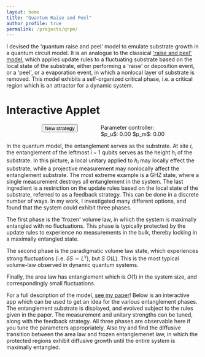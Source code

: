 ```yaml
---
layout: home 
title: "Quantum Raise and Peel"
author_profile: true
permalink: /projects/qrpm/
---
```


I devised the 'quantum raise and peel' model to emulate substrate growth in a quantum circuit model. It is an analogue to
the classical ['raise and peel' model](https://arxiv.org/abs/cond-mat/0301430), which applies update rules to a fluctuating 
substrate based on the local state of the substrate, either performing a 'raise' or deposition event, or a 'peel', or a 
evaporation event, in which a nonlocal layer of substrate is removed. This model exhibits a self-organized critical phase, 
i.e. a critical region which is an attractor for a dynamic system. 

# Interactive Applet

<div class="canvas-container">
  <canvas id="canvas" oncontextmenu="event.preventDefault()"></canvas>
</div>
<style>
  .canvas-container { width: 100%; max-width: 800px; margin: 0 auto; }
  #canvas { width: 100%; height: auto; display: block; }
  label { margin-right: 10px; }
</style>
<script>
var Module = {
  canvas: document.getElementById('canvas'),
  onRuntimeInitialized: function () { }
};
</script>
<script src="{{ '/assets/js/qrpm.js' | relative_url }}"></script>


<title>Parameters</title>
<style>
  .controls-columns {
    display: flex;
    justify-content: center;
    align-items: flex-start; /* align both columns at the top */
    gap: 60px; /* extra breathing room between button and controller */
    flex-wrap: wrap;
    margin-top: 20px;
  }

  .controls-column {
    display: flex;
    flex-direction: column;
    align-items: center; /* ensures content in each column is horizontally centered */
    gap: 20px;
    min-width: 200px;
  }


  .control-block {
    display: flex;
    flex-direction: column;
    align-items: center;
    text-align: center;
    width: 100%;
  }

  .control-block label {
    margin-bottom: 8px; 
    font-weight: 600;
    font-size: 14px; 
    display: block;
  }

  .param-readout {
    display: flex;
    justify-content: center;
    gap: 15px;
    margin-top: 10px;
  }

  .param-readout span {
    font-family: monospace;
    font-size: 13px;
    text-align: center;
  }

  #pu, #pm {
    display: inline-block;
    width: 50px;
    text-align: center;
    font-weight: 600;
  }

  #paramCanvas { 
    display: block;
    border: 1px solid #ccc; 
    cursor: crosshair; 
    margin: 10px auto;
  }

  #newStrategyBtn { 
    padding: 12px 24px; 
    font-size: 16px; 
    font-weight: 600;
    border: none;
    border-radius: 10px;
    background: linear-gradient(135deg, #4a90e2, #357ab7);
    color: white;
    cursor: pointer;
    box-shadow: 0 4px 8px rgba(0,0,0,0.15);
    transition: background 0.3s ease, transform 0.15s ease, box-shadow 0.3s ease;
    width: auto;
    min-width: 150px;
  }

  #newStrategyBtn:hover { 
    background: linear-gradient(135deg, #5aa0f2, #4688c7);
    box-shadow: 0 6px 12px rgba(0,0,0,0.2);
    transform: translateY(-2px);
  }

  #newStrategyBtn:active {
    background: linear-gradient(135deg, #3a78c2, #2e639e);
    transform: translateY(0);
    box-shadow: 0 3px 6px rgba(0,0,0,0.15);
  }
</style>

<div class="controls-columns">
  <!-- Left column: New strategy button -->
  <div class="controls-column">
    <div class="control-block">
      <button id="newStrategyBtn">New strategy</button>
    </div>
  </div>

  <!-- Right column: Parameter controller -->
  <div class="controls-column">
    <div class="control-block">
      <label>Parameter controller:</label>
      <canvas id="paramCanvas" width="100" height="100"></canvas>
      <div class="param-readout">
        <span>$p_u$: <span id="pu">0.00</span></span>  
        <span>$p_m$: <span id="pm">0.00</span></span>
      </div>
    </div>
  </div>
</div>

<script>
    const canvasField = document.getElementById("paramCanvas");
    const ctx = canvasField.getContext("2d");
    const xSpan = document.getElementById("pu");
    const ySpan = document.getElementById("pm");

    const center = { x: canvasField.width / 2, y: canvasField.height / 2 };
    const halfSize = canvasField.width / 2 - 5; // 5px padding from edges
    let paramVec = { x: 0, y: 0 };

    function drawController() {
        ctx.clearRect(0, 0, canvasField.width, canvasField.height);
        
        // Draw square boundary
        ctx.strokeStyle = "black";
        ctx.lineWidth = 1;
        ctx.strokeRect(center.x - halfSize, center.y - halfSize, halfSize * 2, halfSize * 2);
        
        // Draw param vector
        ctx.strokeStyle = "red";
        ctx.lineWidth = 2;
        ctx.beginPath();
        ctx.moveTo(center.x, center.y);
        ctx.lineTo(center.x + paramVec.x, center.y + paramVec.y);
        ctx.stroke();
    }

    function updateField(x, y) {
        let dx = x - center.x;
        let dy = y - center.y;
        
        // Constrain to square boundary
        if (Math.abs(dx) > halfSize) {
            dx = halfSize * Math.sign(dx);
        }
        if (Math.abs(dy) > halfSize) {
            dy = halfSize * Math.sign(dy);
        }
        
        paramVec = { x: dx, y: dy };
        
        // Normalize to [0, 1] range and display (flip Y to match typical coordinate system)
        const normalizedX = ((dx / halfSize) * 0.5 + 0.5).toFixed(2);
        const normalizedY = ((-dy / halfSize) * 0.5 + 0.5).toFixed(2);
        
        xSpan.textContent = normalizedX;
        ySpan.textContent = normalizedY;

        Module.ccall("radial_callback", "void", ["number","number"], [normalizedX, normalizedY]);

        drawController();
    }

    canvasField.addEventListener("mousedown", e => {
        function move(ev) {
            const rect = canvasField.getBoundingClientRect();
            updateField(ev.clientX - rect.left, ev.clientY - rect.top);
        }
        move(e);
        window.addEventListener("mousemove", move);
        window.addEventListener("mouseup", () => {
            window.removeEventListener("mousemove", move);
        }, { once: true });
    });

    const button = document.getElementById("newStrategyBtn");
    button.addEventListener("click", function() {
        Module.ccall("button_callback", "void");
    });

    // Initialize
    drawController();
</script>

In the quantum model, the entanglement serves as the substrate. At site $i$, the entanglement of the leftmost $i - 1$ qubits 
serves as the height $h_i$ of the substrate. In this picture, a local unitary applied to $h_i$ may locally effect the substrate,
while a projective measurement may nonlocally affect the entanglement substrate. The most extreme example is a GHZ state, where
a single measurement destroys all entanglement in the system. The last ingredient is a restriction on the update rules based on
the local state of the substrate, referred to as a feedback strategy. This can be done in a discrete number of ways. In my work, 
I investigated many different options, and found that the system could exhibit three phases.

The first phase is the 'frozen' volume law, in which the system is maximally entangled with no fluctuations. This phase is
typically protected by the update rules to experience no measurements in the bulk, thereby locking in a maximally entangled state.

The second phase is the paradigmatic volume law state, which experiences strong fluctuations (i.e. $\delta S \sim L^\gamma$), but
$S ~ O(L)$. This is the most typical volume-law observed in dynamic quantum systems.

Finally, the area law has entanglement which is $O(1)$ in the system size, and correspondingly small fluctuations. 

For a full description of the model, [see my paper](https://arxiv.org/pdf/2402.08605)! Below is an interactive app which
can be used to get an idea for the various entanglement phases. The entanglement substrate is displayed, and evolved subject
to the rules given in the paper. The measurement and unitary strengths can be tuned, along with the feedback strategy. All three
phases are observable here if you tune the parameters appropriately. Also try and find the diffusive transition between the area law and
frozen entanglemenet law, in which the protected regions exhibit diffusive growth until the entire system is maximally entangled. 
